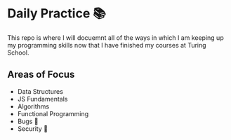 # Daily Practice 📚
This repo is where I will docuemnt all of the ways in which I am keeping up my programming skills now that I have finished my courses at Turing School.

## Areas of Focus
- Data Structures
- JS Fundamentals
- Algorithms
- Functional Programming
- Bugs 🐞
- Security 🔐
